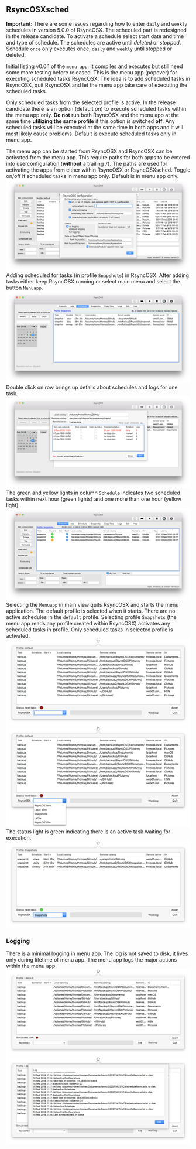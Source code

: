 ## RsyncOSXsched

**Important:** There are some issues regarding how to enter `daily` and `weekly` schedules in version 5.0.0 of RsyncOSX. The scheduled part is redesigned in the release candidate. To activate a schedule select start date and time and type of schedule. The schedules are active until *deleted* or *stopped*. Schedule `once` only executes once, `daily` and `weekly` until stopped or deleted.

Initial listing v0.0.1 of the `menu app`. It compiles and executes but still need some more testing before released. This is the menu app (popover) for executing scheduled tasks RsyncOSX. The idea is to add scheduled tasks in RsyncOSX, quit RsyncOSX and let the menu app take care of executing the scheduled tasks.

Only scheduled tasks from the selected profile is active. In the release candidate there is an option (default on) to execute scheduled tasks within the menu app only. **Do not** run both RsyncOSX and the menu app at the same time **utilizing the same profile** if this option is switched **off**. Any scheduled tasks will be executed at the same time in both apps and it will most likely cause problems. Default is execute scheduled tasks only in menu app.

The menu app can be started from RsyncOSX and RsyncOSX can be activated from the menu app. This require paths for both apps to be entered into userconfiguration (**without** a trailing `/`).  The paths are used for activating the apps from either within RsyncOSX or RsyncOSXsched. Toggle on/off if scheduled tasks in menu app only. Default is in menu app only.
![](screenshots/sched0.png)
Adding scheduled for tasks (in profile `Snapshots`) in RsyncOSX. After adding tasks either keep RsyncOSX running or select main menu and select the button `Menuapp`.
![](screenshots/sched1.png)
Double click on row brings up details about schedules and logs for one task.
![](screenshots/sched3.png)
The green and yellow lights in column `Schedule` indicates two scheduled tasks within next hour (green lights) and one more than one hour (yellow light).
![](screenshots/sched2.png)
Selecting the `Menuapp` in main view quits RsyncOSX and starts the menu application. The default profile is selected when it starts. There are no active schedules in the `default` profile. Selecting profile `Snapshots` (the menu app reads any profile created within RsyncOSX) activates any scheduled tasks in profile. Only scheduled tasks in selected profile is activated.
![](screenshots/sched4.png)
![](screenshots/sched5.png)
The status light is green indicating there is an active task waiting for execution.
![](screenshots/sched6.png)

### Logging

There is a minimal logging in menu app. The log is not saved to disk, it lives only during lifetime of menu app. The menu app logs the major actions within the menu app.
![](screenshots/log1.png)
![](screenshots/log2.png)
